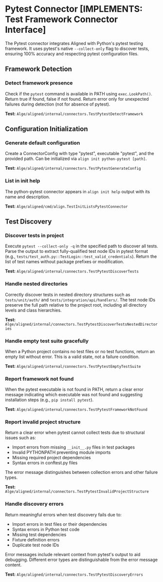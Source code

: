 # Pytest Connector [IMPLEMENTS: Test Framework Connector Interface]

The Pytest connector integrates Aligned with Python's pytest testing framework. It uses pytest's native `--collect-only` flag to discover tests, ensuring 100% accuracy and respecting pytest configuration files.

## Framework Detection

### Detect framework presence

Check if the `pytest` command is available in PATH using `exec.LookPath()`. Return true if found, false if not found. Return error only for unexpected failures during detection (not for absence of pytest).

**Test:** `Alge/aligned/internal/connectors.TestPytestDetectFramework`

## Configuration Initialization

### Generate default configuration

Create a ConnectorConfig with type "pytest", executable "pytest", and the provided path. Can be initialized via `align init python-pytest [path]`.

**Test:** `Alge/aligned/internal/connectors.TestPytestGenerateConfig`

### List in init help

The python-pytest connector appears in `align init help` output with its name and description.

**Test:** `Alge/aligned/cmd/align.TestInitListsPytestConnector`

## Test Discovery

### Discover tests in project

Execute `pytest --collect-only -q` in the specified path to discover all tests. Parse the output to extract fully-qualified test node IDs in pytest format (e.g., `tests/test_auth.py::TestLogin::test_valid_credentials`). Return the list of test names without package prefixes or modification.

**Test:** `Alge/aligned/internal/connectors.TestPytestDiscoverTests`

### Handle nested directories

Correctly discover tests in nested directory structures such as `tests/unit/auth/` and `tests/integration/api/handlers/`. The test node IDs preserve the full path relative to the project root, including all directory levels and class hierarchies.

**Test:** `Alge/aligned/internal/connectors.TestPytestDiscoverTestsNestedDirectories`

### Handle empty test suite gracefully

When a Python project contains no test files or no test functions, return an empty list without error. This is a valid state, not a failure condition.

**Test:** `Alge/aligned/internal/connectors.TestPytestEmptyTestSuite`

### Report framework not found

When the pytest executable is not found in PATH, return a clear error message indicating which executable was not found and suggesting installation steps (e.g., `pip install pytest`).

**Test:** `Alge/aligned/internal/connectors.TestPytestFrameworkNotFound`

### Report invalid project structure

Return a clear error when pytest cannot collect tests due to structural issues such as:
- Import errors from missing `__init__.py` files in test packages
- Invalid PYTHONPATH preventing module imports
- Missing required project dependencies
- Syntax errors in conftest.py files

The error message distinguishes between collection errors and other failure types.

**Test:** `Alge/aligned/internal/connectors.TestPytestInvalidProjectStructure`

### Handle discovery errors

Return meaningful errors when test discovery fails due to:
- Import errors in test files or their dependencies
- Syntax errors in Python test code
- Missing test dependencies
- Fixture definition errors
- Duplicate test node IDs

Error messages include relevant context from pytest's output to aid debugging. Different error types are distinguishable from the error message content.

**Test:** `Alge/aligned/internal/connectors.TestPytestDiscoveryErrors`

